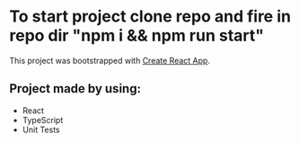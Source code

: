 # To start project clone repo and fire in repo dir "npm i && npm run start"

This project was bootstrapped with [Create React App](https://github.com/facebook/create-react-app).

## Project made by using:
* React
* TypeScript
* Unit Tests
